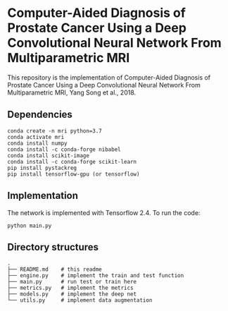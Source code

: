 # Computer-Aided Diagnosis of Prostate Cancer Using a Deep Convolutional Neural Network From Multiparametric MRI

This repository is the implementation of Computer-Aided Diagnosis of Prostate Cancer Using a Deep Convolutional Neural Network From Multiparametric MRI, Yang Song et al., 2018.

## Dependencies

```
conda create -n mri python=3.7
conda activate mri
conda install numpy
conda install -c conda-forge nibabel
conda install scikit-image
conda install -c conda-forge scikit-learn
pip install pystackreg
pip install tensorflow-gpu (or tensorflow)
```

## Implementation

The network is implemented with Tensorflow 2.4. To run the code:

```
python main.py
```

## Directory structures

```
.
├── README.md    # this readme
├── engine.py    # implement the train and test function
├── main.py      # run test or train here
├── metrics.py   # implement the metrics
├── models.py    # implement the deep net
└── utils.py     # implement data augmentation
```
